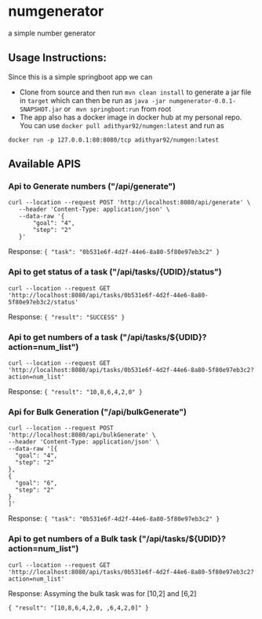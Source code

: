 # numgenerator
a simple number generator

## Usage Instructions:
Since this is a simple springboot app we can 
 
 - Clone from source and then run ``mvn clean install`` to generate a jar file in ``target`` which can then be run as
  ``java -jar numgenerator-0.0.1-SNAPSHOT.jar`` or `` mvn springboot:run`` from root
 - The app also has a docker image in docker hub at my personal repo. 
 You can use
 ``docker pull adithyar92/numgen:latest`` and run as 
 
 ``docker run -p 127.0.0.1:80:8080/tcp adithyar92/numgen:latest`` 
  

## Available APIS
### Api to Generate numbers ("/api/generate")

```
curl --location --request POST 'http://localhost:8080/api/generate' \
   --header 'Content-Type: application/json' \
   --data-raw '{
       "goal": "4",
       "step": "2"
   }'
```
Response:
``{
      "task": "0b531e6f-4d2f-44e6-8a80-5f80e97eb3c2"
  }``
  
### Api to get status of a task ("/api/tasks/{UDID}/status")

```
curl --location --request GET 'http://localhost:8080/api/tasks/0b531e6f-4d2f-44e6-8a80-5f80e97eb3c2/status'
```
Response:
``{
      "result": "SUCCESS"
  }``  
 
### Api to get numbers of a task ("/api/tasks/${UDID}?action=num_list")
 
 ```
curl --location --request GET 'http://localhost:8080/api/tasks/0b531e6f-4d2f-44e6-8a80-5f80e97eb3c2?action=num_list'
 ```
Response:
 ``{
       "result": "10,8,6,4,2,0"
   }``
   
### Api for Bulk Generation ("/api/bulkGenerate")
  
  ```
curl --location --request POST 'http://localhost:8080/api/bulkGenerate' \
--header 'Content-Type: application/json' \
--data-raw '[{
    "goal": "4",
    "step": "2"
},
{
    "goal": "6",
    "step": "2"
}
]'
  ```
Response:
``{
      "task": "0b531e6f-4d2f-44e6-8a80-5f80e97eb3c2"
  }``

### Api to get numbers of a Bulk task ("/api/tasks/${UDID}?action=num_list")
 
 ```
curl --location --request GET 'http://localhost:8080/api/tasks/0b531e6f-4d2f-44e6-8a80-5f80e97eb3c2?action=num_list'
 ```
Response:
Assyming the bulk task was for [10,2] and [6,2]

 ``{
       "result": "[10,8,6,4,2,0, ,6,4,2,0]"
   }``